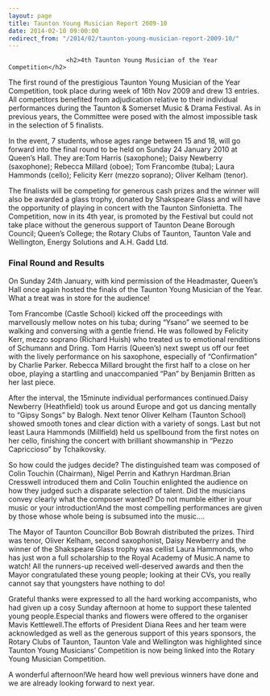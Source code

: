 ```yaml
---
layout: page
title: Taunton Young Musician Report 2009-10
date: 2014-02-10 09:00:00
redirect_from: "/2014/02/taunton-young-musician-report-2009-10/"
---
```

<section>

                    
                    <h2>4th Taunton Young Musician of the Year Competition</h2>
<p>The first round of the prestigious Taunton Young Musician of the Year Competition, took place during week of 16th Nov 2009 and drew 13 entries. All competitors benefited from adjudication relative to their individual performances during the Taunton &#038; Somerset Music &#038; Drama Festival. As in previous years, the Committee were posed with the almost impossible task in the selection of 5 finalists.</p>
<p>In the event, 7 students, whose ages range between 15 and 18, will go forward into the final round to be held on Sunday 24 January 2010 at Queen’s Hall. They are:Tom Harris (saxophone); Daisy Newberry (saxophone); Rebecca Millard (oboe); Tom Francombe (tuba); Laura Hammonds (cello); Felicity Kerr (mezzo soprano); Oliver Kelham (tenor).</p>
<p>The finalists will be competing for generous cash prizes and the winner will also be awarded a glass trophy, donated by Shakspeare Glass and will have the opportunity of playing in concert with the Taunton Sinfonietta. The Competition, now in its 4th year, is promoted by the Festival but could not take place without the generous support of Taunton Deane Borough Council; Queen’s College; the Rotary Clubs of Taunton, Taunton Vale and Wellington, Energy Solutions and A.H. Gadd Ltd. </p>
<h3>Final Round and Results</h3>
<p>On Sunday 24th January, with kind permission of the Headmaster, Queen’s Hall once again hosted the finals of the Taunton Young Musician of the Year. What a treat was in store for the audience! </p>
<p>Tom Francombe (Castle School) kicked off the proceedings with marvellously mellow notes on his tuba; during “Ysano” we seemed to be walking and conversing with a gentle friend. He was followed by Felicity Kerr, mezzo soprano (Richard Huish) who treated us to emotional renditions of Schumann and Dring. Tom Harris (Queen’s) next swept us off our feet with the lively performance on his saxophone, especially of “Confirmation” by Charlie Parker. Rebecca Millard brought the first half to a close on her oboe, playing a startling and unaccompanied “Pan” by Benjamin Britten as her last piece. </p>
<p>After the interval, the 15minute individual performances continued.Daisy Newberry (Heathfield) took us around Europe and got us dancing mentally to “Gipsy Songs” by Balogh. Next tenor Oliver Kelham (Taunton School) showed smooth tones and clear diction with a variety of songs. Last but not least Laura Hammonds (Millfield) held us spellbound from the first notes on her cello, finishing the concert with brilliant showmanship in “Pezzo Capriccioso” by Tchaikovsky.</p>
<p>So how could the judges decide? The distinguished team was composed of Colin Touchin (Chairman), Nigel Perrin and Kathryn Hardman.Brian Cresswell introduced them and Colin Touchin enlighted the audience on how they judged such a disparate selection of talent. Did the musicians convey clearly what the composer wanted? Do not mumble either in your music or your introduction!And the most compelling performances are given by those whose whole being is subsumed into the music…. </p>
<p>The Mayor of Taunton Councillor Bob Bowrah distributed the prizes. Third was tenor, Oliver Kelham, second saxophonist, Daisy Newberry and the winner of the Shakspeare Glass trophy was cellist Laura Hammonds, who has just won a full scholarship to the Royal Academy of Music.A name to watch! All the runners-up received well-deserved awards and then the Mayor congratulated these young people; looking at their CVs, you really cannot say that youngsters have nothing to do! </p>
<p>Grateful thanks were expressed to all the hard working accompanists, who had given up a cosy Sunday afternoon at home to support these talented young people.Especial thanks and flowers were offered to the organiser Mavis Kettlewell.The efforts of President Diana Rees and her team were acknowledged as well as the generous support of this years sponsors, the Rotary Clubs of Taunton, Taunton Vale and Wellington was highlighted since Taunton Young Musicians’ Competition is now being linked into the Rotary Young Musician Competition. </p>
<p>A wonderful afternoon!We heard how well previous winners have done and we are already looking forward to next year. </p>

                
</section>

